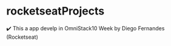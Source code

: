 # rocketseatProjects
:heavy_check_mark: This a app develp in OmniStack10 Week by Diego Fernandes (Rocketseat) 
